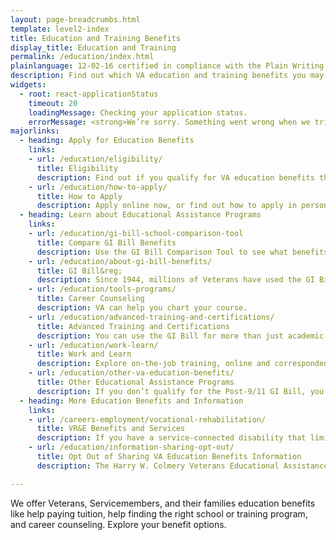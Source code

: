 ```yaml
---
layout: page-breadcrumbs.html
template: level2-index
title: Education and Training Benefits
display_title: Education and Training
permalink: /education/index.html
plainlanguage: 12-02-16 certified in compliance with the Plain Writing Act
description: Find out which VA education and training benefits you may qualify for through the GI Bill and other educational assistance programs—and start your online application today.
widgets:
  - root: react-applicationStatus
    timeout: 20
    loadingMessage: Checking your application status.
    errorMessage: <strong>We’re sorry. Something went wrong when we tried to load your saved application.</strong><br/>Please try refreshing your browser in a few minutes.
majorlinks:
  - heading: Apply for Education Benefits
    links:
    - url: /education/eligibility/
      title: Eligibility
      description: Find out if you qualify for VA education benefits through the GI Bill program and other educational assistance programs.
    - url: /education/how-to-apply/
      title: How to Apply
      description: Apply online now, or find out how to apply in person or by mail.
  - heading: Learn about Educational Assistance Programs
    links:
    - url: /education/gi-bill-school-comparison-tool
      title: Compare GI Bill Benefits
      description: Use the GI Bill Comparison Tool to see what benefits you’ll get at the school you want to attend.
    - url: /education/about-gi-bill-benefits/
      title: GI Bill&reg;
      description: Since 1944, millions of Veterans have used the GI Bill to pay for college.
    - url: /education/tools-programs/
      title: Career Counseling
      description: VA can help you chart your course.
    - url: /education/advanced-training-and-certifications/
      title: Advanced Training and Certifications
      description: You can use the GI Bill for more than just academic programs.
    - url: /education/work-learn/
      title: Work and Learn
      description: Explore on-the-job training, online and correspondence study, and other programs.
    - url: /education/other-va-education-benefits/
      title: Other Educational Assistance Programs
      description: If you don’t qualify for the Post-9/11 GI Bill, you can apply for education benefits through VEAP and Call to Service. REAP ended in 2015, but some benefits stay in place for a couple more years.
  - heading: More Education Benefits and Information
    links:
    - url: /careers-employment/vocational-rehabilitation/
      title: VR&E Benefits and Services
      description: If you have a service-connected disability that limits your ability to work or prevents you from working, find out if you can get VR&E benefits and services—like help exploring employment options and getting more training if required.
    - url: /education/information-sharing-opt-out/
      title: Opt Out of Sharing VA Education Benefits Information
      description: The Harry W. Colmery Veterans Educational Assistance Act (also called the “Forever GI Bill”) requires us to share certain information about your eligibility and benefits with schools, unless you ask us not to. Find out how to opt out of information sharing.

---
```


<div class="va-introtext">

We offer Veterans, Servicemembers, and their families education benefits like help paying tuition, help finding the right school or training program, and career counseling. Explore your benefit options.

</div>
<div id="react-applicationStatus" data-hide-apply-button class="static-page-widget"></div>
